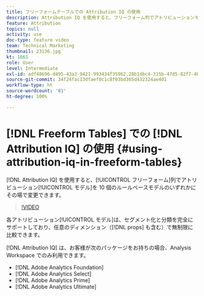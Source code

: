 ```yaml
---
title: フリーフォームテーブルでの Attribution IQ の使用
description: Attribution IQ を使用すると、フリーフォーム列でアトリビューションモデルを 10 個のルールベースモデルのいずれかにその場で変更できます。
feature: Attribution
topics: null
activity: use
doc-type: feature video
team: Technical Marketing
thumbnail: 23136.jpg
kt: 1661
role: User
level: Intermediate
exl-id: adf48696-d495-43a3-9421-993434f35962,28b1dbc4-315b-47d5-82f7-4b394ed31ad8
source-git-commit: 34f24fac13dfaef0c1c8f03bd365d432324ae4d1
workflow-type: ht
source-wordcount: '81'
ht-degree: 100%

---
```


# [!DNL Freeform Tables] での [!DNL Attribution IQ] の使用 {#using-attribution-iq-in-freeform-tables}

[!DNL Attribution IQ] を使用すると、[!UICONTROL フリーフォーム]列でアトリビューション[!UICONTROL モデル]を 10 個のルールベースモデルのいずれかにその場で変更できます。

>[!VIDEO](https://video.tv.adobe.com/v/23136/?quality=12)

各アトリビューション[!UICONTROL モデル]は、セグメント化と分類を完全にサポートしており、任意のディメンション（[!DNL props] も含む）で無制限に比較できます。

[!DNL Attribution IQ] は、お客様が次のパッケージをお持ちの場合、Analysis Workspace でのみ利用できます。

* [!DNL Adobe Analytics Foundation]
* [!DNL Adobe Analytics Select]
* [!DNL Adobe Analytics Prime]
* [!DNL Adobe Analytics Ultimate]

